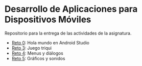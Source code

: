# Desarrollo de Aplicaciones para Dispositivos Móviles
Repositorio para la entrega de las actividades de la asignatura.

- [Reto 0](reto0): Hola mundo en Android Studio
- [Reto 3](reto3): Juego triqui
- [Reto 4](reto4): Menus y diálogos
- [Reto 5](reto5): Gráficos y sonidos
